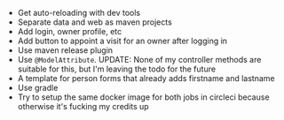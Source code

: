 * Get auto-reloading with dev tools
* Separate data and web as maven projects
* Add login, owner profile, etc
* Add button to appoint a visit for an owner after logging in
* Use maven release plugin
* Use `@ModelAttribute`. UPDATE: None of my controller methods are suitable for this, but I'm leaving the todo for the future
* A template for person forms that already adds firstname and lastname
* Use gradle
* Try to setup the same docker image for both jobs in circleci because otherwise it's fucking my credits up
